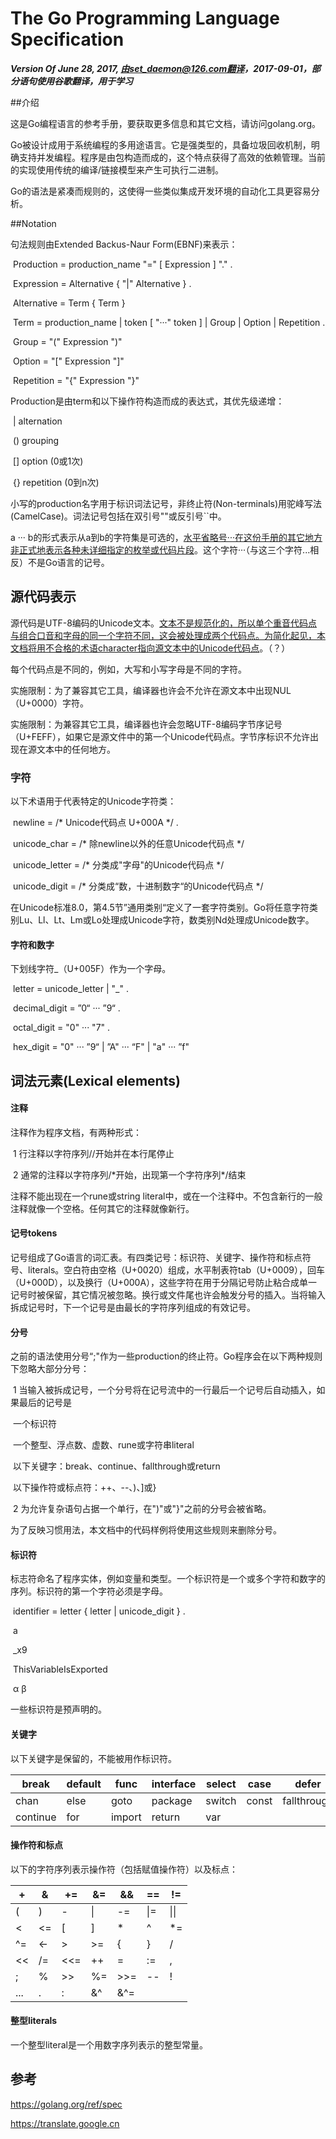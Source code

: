 # The Go Programming Language Specification

***Version Of June 28, 2017, 由set_daemon@126.com翻译，2017-09-01，部分语句使用谷歌翻译，用于学习***



##介绍

这是Go编程语言的参考手册，要获取更多信息和其它文档，请访问golang.org。

Go被设计成用于系统编程的多用途语言。它是强类型的，具备垃圾回收机制，明确支持并发编程。程序是由包构造而成的，这个特点获得了高效的依赖管理。当前的实现使用传统的编译/链接模型来产生可执行二进制。

Go的语法是紧凑而规则的，这使得一些类似集成开发环境的自动化工具更容易分析。

##Notation

句法规则由Extended Backus-Naur Form(EBNF)来表示：

​	Production = production_name "=" [ Expression ] "." .

​	Expression = Alternative { "|" Alternative } .

​	Alternative = Term { Term }

​	Term = production_name | token [ "···" token ] | Group | Option | Repetition .

​	Group = "(" Expression ")"

​	Option = "[" Expression "]"

​	Repetition = "{" Expression "}"

Production是由term和以下操作符构造而成的表达式，其优先级递增：

​	| alternation

​	() grouping

​	[] option (0或1次)

​	{} repetition (0到n次)

小写的production名字用于标识词法记号，非终止符(Non-terminals)用驼峰写法(CamelCase)。词法记号包括在双引号""或反引号``中。

a ··· b的形式表示从a到b的字符集是可选的，<u>水平省略号···在这份手册的其它地方非正式地表示各种未详细指定的枚举或代码片段</u>。这个字符···（与这三个字符...相反）不是Go语言的记号。

## 源代码表示

源代码是UTF-8编码的Unicode文本。<u>文本不是规范化的，所以单个重音代码点与组合口音和字母的同一个字符不同，这会被处理成两个代码点。为简化起见，本文档将用不合格的术语character指向源文本中的Unicode代码点</u>。（？）

每个代码点是不同的，例如，大写和小写字母是不同的字符。

实施限制：为了兼容其它工具，编译器也许会不允许在源文本中出现NUL（U+0000）字符。

实施限制：为兼容其它工具，编译器也许会忽略UTF-8编码字节序记号（U+FEFF），如果它是源文件中的第一个Unicode代码点。字节序标识不允许出现在源文本中的任何地方。

### 字符

以下术语用于代表特定的Unicode字符类：

​	newline = /\* Unicode代码点 U+000A \*/ .

​	unicode_char = /\* 除newline以外的任意Unicode代码点 \*/

​	unicode_letter = /\* 分类成"字母"的Unicode代码点 \*/

​	unicode_digit = /\* 分类成“数，十进制数字“的Unicode代码点 \*/

在Unicode标准8.0，第4.5节”通用类别“定义了一套字符类别。Go将任意字符类别Lu、Ll、Lt、Lm或Lo处理成Unicode字符，数类别Nd处理成Unicode数字。

#### 字符和数字

下划线字符_（U+005F）作为一个字母。

​	letter                = unicode_letter | "_" .

​	decimal_digit  = ”0“ ··· ”9“ .

​	octal_digit       = "0" ··· "7" .

​	hex_digit         = "0" ··· ”9“ | ”A" ··· “F" | "a" ··· ”f"

## 词法元素(Lexical elements)

#### 注释

注释作为程序文档，有两种形式：

​	1 行注释以字符序列//开始并在本行尾停止

​	2 通常的注释以字符序列/\*开始，出现第一个字符序列\*/结束

注释不能出现在一个rune或string literal中，或在一个注释中。不包含新行的一般注释就像一个空格。任何其它的注释就像新行。

#### 记号tokens

记号组成了Go语言的词汇表。有四类记号：标识符、关键字、操作符和标点符号、literals。空白符由空格（U+0020）组成，水平制表符tab（U+0009），回车（U+000D），以及换行（U+000A），这些字符在用于分隔记号防止粘合成单一记号时被保留，其它情况被忽略。换行或文件尾也许会触发分号的插入。当将输入拆成记号时，下一个记号是由最长的字符序列组成的有效记号。

#### 分号

之前的语法使用分号“;"作为一些production的终止符。Go程序会在以下两种规则下忽略大部分分号：

​	1 当输入被拆成记号，一个分号将在记号流中的一行最后一个记号后自动插入，如果最后的记号是

​		一个标识符

​		一个整型、浮点数、虚数、rune或字符串literal

​		以下关键字：break、continue、fallthrough或return

​		以下操作符或标点符：++、--、)、]或}

​	2 为允许复杂语句占据一个单行，在")"或"}"之前的分号会被省略。

为了反映习惯用法，本文档中的代码样例将使用这些规则来删除分号。

#### 标识符

标志符命名了程序实体，例如变量和类型。一个标识符是一个或多个字符和数字的序列。标识符的第一个字符必须是字母。

​	identifier = letter { letter | unicode_digit } .



​	a

​	_x9

​	ThisVariableIsExported

​	α β

一些标识符是预声明的。

#### 关键字

以下关键字是保留的，不能被用作标识符。

| break    | default | func   | interface | select | case  | defer       | go   | map   | struct |
| -------- | ------- | ------ | --------- | ------ | ----- | ----------- | ---- | ----- | ------ |
| chan     | else    | goto   | package   | switch | const | fallthrough | if   | range | type   |
| continue | for     | import | return    | var    |       |             |      |       |        |



#### 操作符和标点

以下的字符序列表示操作符（包括赋值操作符）以及标点：

| +    | &    | +=   | &=   | &&   | ==   | !=   |
| ---- | ---- | ---- | ---- | ---- | ---- | ---- |
| (    | )    | -    | \|   | -=   | \|=  | \|\| |
| <    | <=   | [    | ]    | *    | ^    | *=   |
| ^=   | <-   | >    | >=   | {    | }    | /    |
| <<   | /=   | <<=  | ++   | =    | :=   | ,    |
| ;    | %    | >>   | %=   | >>=  | --   | !    |
| ...  | .    | :    | &^   | &^=  |      |      |



#### 整型literals

一个整型literal是一个用数字序列表示的整型常量。









## 参考

https://golang.org/ref/spec

https://translate.google.cn





















